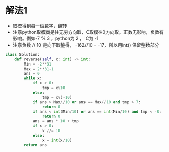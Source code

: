 # 解法1
* 取模得到每一位数字，翻转
* 注意python取模商是往无穷方向取，C取模往0方向取。正数无影响，负数有影响。例如-7 % 3 ，python为 2 ， C为 -1
* 注意负数 // 10 是向下取整得， -162//10 = -17，所以用int() 保留整数部分
```python
class Solution:
    def reverse(self, x: int) -> int:
        Min = -2**31
        Max = 2**31-1
        ans = 0
        while x:
            if x > 0:
                tmp = x%10
            else:
                tmp = x%(-10)
            if ans > Max//10 or ans == Max//10 and tmp > 7:
                return 0
            if ans < int(Min/10) or ans == int(Min/10) and tmp < -8:
                return 0
            ans = ans * 10 + tmp
            if x > 0:
                x //= 10
            else:
                x = int(x/10)
        return ans
```